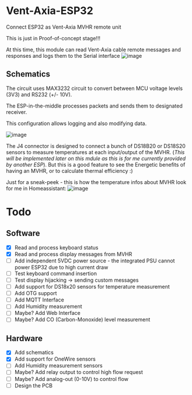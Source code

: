 # Vent-Axia-ESP32
Connect ESP32 as Vent-Axia MVHR remote unit 

This is just in Proof-of-concept stage!!!

At this time, this module can read Vent-Axia cable remote messages and responses and logs them to the Serial interface
![image](https://github.com/aelias-eu/vent-axia-esp32/assets/71124636/03550e64-5662-4d78-b4a7-6e9f22637992)

## Schematics
The circuit uses MAX3232 circuit to convert between MCU voltage levels (3V3) and RS232 (+/- 10V).

The ESP-in-the-middle processes packets and sends them to designated receiver.

This configuration allows logging and also modifying data.

![image](https://github.com/aelias-eu/vent-axia-esp32/assets/71124636/4025540a-7d5e-4c01-b48e-c003a1b3a923)

The J4 connector is designed to connect a bunch of DS18B20 or DS18S20 sensors to measure temperatures at each input/output of the MVHR.
(*This will be implemented later on this mdule as this is for me currently provided by another ESP*).
But this is a good feature to see the Energetic benefits of having an MVHR, or to calculate thermal efficiency :) 

Just for a sneak-peek - this is how the temperature infos about MVHR look for me in Homeassistant:
![image](https://github.com/aelias-eu/vent-axia-esp32/assets/71124636/799e5ed4-24c8-4c1f-8c5f-05acf7e479dd)


# Todo
## Software
 - [x] Read and process keyboard status
 - [x] Read and process display messages from MVHR
 - [ ] Add independent 5VDC power source - the integrated PSU cannot power ESP32 due to high current draw
 - [ ] Test keyboard command insertion
 - [ ] Test display hijacking -> sending custom messages
 - [ ] Add support for DS18x20 sensors for temperature measurement
 - [ ] Add OTG support
 - [ ] Add MQTT Interface
 - [ ] Add Humidity measurement
 - [ ] Maybe? Add Web Interface
 - [ ] Maybe? Add CO (Carbon-Monoxide) level measurement 
## Hardware
 - [x] Add schematics
 - [x] Add support for OneWire sensors
 - [ ] Add Humidity measurement sensors
 - [ ] Maybe? Add relay output to control high flow request
 - [ ] Maybe? Add analog-out (0-10V) to control flow 
 - [ ] Design the PCB
